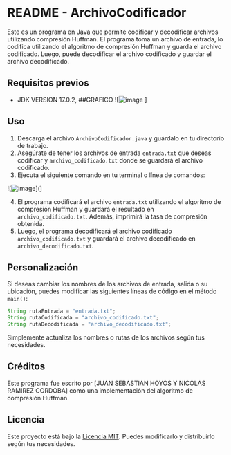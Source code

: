 # README - ArchivoCodificador

Este es un programa en Java que permite codificar y decodificar archivos utilizando compresión Huffman. El programa toma un archivo de entrada, lo codifica utilizando el algoritmo de compresión Huffman y guarda el archivo codificado. Luego, puede decodificar el archivo codificado y guardar el archivo decodificado.

## Requisitos previos
- JDK VERSION 17.0.2,
##GRAFICO
![![image](https://github.com/Juanhoyos1997/Proyecto_Estructura/assets/112044220/b774d5b1-61f3-4536-b12b-52891393e2e6)
]
## Uso


1. Descarga el archivo `ArchivoCodificador.java` y guárdalo en tu directorio de trabajo.
2. Asegúrate de tener los archivos de entrada `entrada.txt` que deseas codificar y `archivo_codificado.txt` donde se guardará el archivo codificado.
3. Ejecuta el siguiente comando en tu terminal o línea de comandos:

![![image](https://github.com/Juanhoyos1997/Proyecto_Estructura/assets/112044220/67d8095a-9970-4bbb-acda-740d47a71320)](]


4. El programa codificará el archivo `entrada.txt` utilizando el algoritmo de compresión Huffman y guardará el resultado en `archivo_codificado.txt`. Además, imprimirá la tasa de compresión obtenida.
5. Luego, el programa decodificará el archivo codificado `archivo_codificado.txt` y guardará el archivo decodificado en `archivo_decodificado.txt`.

## Personalización

Si deseas cambiar los nombres de los archivos de entrada, salida o su ubicación, puedes modificar las siguientes líneas de código en el método `main()`:

```java
String rutaEntrada = "entrada.txt";
String rutaCodificada = "archivo_codificado.txt";
String rutaDecodificada = "archivo_decodificado.txt";
```

Simplemente actualiza los nombres o rutas de los archivos según tus necesidades.

## Créditos

Este programa fue escrito por [JUAN SEBASTIAN HOYOS Y NICOLAS RAMIREZ CORDOBA] como una implementación del algoritmo de compresión Huffman.

## Licencia

Este proyecto está bajo la [Licencia MIT](https://opensource.org/licenses/MIT). Puedes modificarlo y distribuirlo según tus necesidades.
